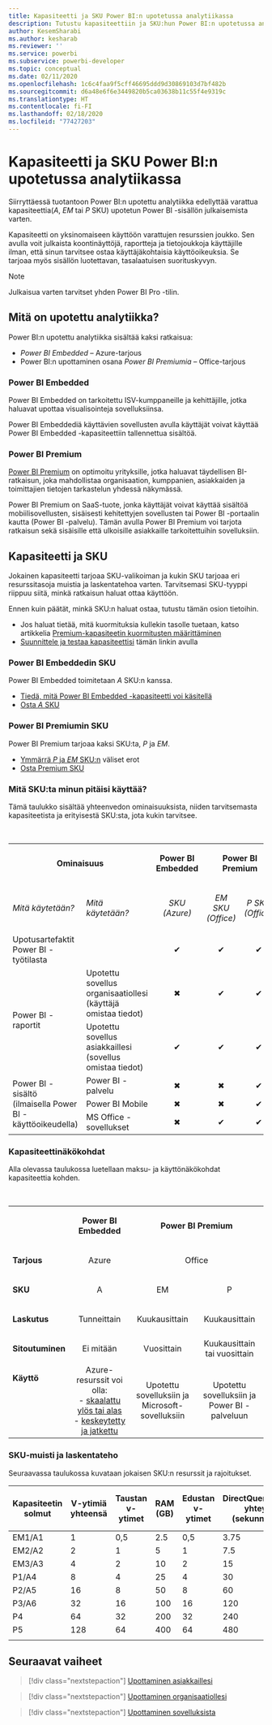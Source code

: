 ```yaml
---
title: Kapasiteetti ja SKU Power BI:n upotetussa analytiikassa
description: Tutustu kapasiteettiin ja SKU:hun Power BI:n upotetussa analytiikassa.
author: KesemSharabi
ms.author: kesharab
ms.reviewer: ''
ms.service: powerbi
ms.subservice: powerbi-developer
ms.topic: conceptual
ms.date: 02/11/2020
ms.openlocfilehash: 1c6c4faa9f5cff46695ddd9d30869103d7bf482b
ms.sourcegitcommit: d6a48e6f6e3449820b5ca03638b11c55f4e9319c
ms.translationtype: HT
ms.contentlocale: fi-FI
ms.lasthandoff: 02/18/2020
ms.locfileid: "77427203"
---
```

# <a name="capacity-and-skus-in-power-bi-embedded-analytics"></a>Kapasiteetti ja SKU Power BI:n upotetussa analytiikassa

Siirryttäessä tuotantoon Power BI:n upotettu analytiikka edellyttää varattua kapasiteettia(*A*, *EM* tai *P* SKU) upotetun Power BI -sisällön julkaisemista varten.

Kapasiteetti on yksinomaiseen käyttöön varattujen resurssien joukko. Sen avulla voit julkaista koontinäyttöjä, raportteja ja tietojoukkoja käyttäjille ilman, että sinun tarvitsee ostaa käyttäjäkohtaisia käyttöoikeuksia. Se tarjoaa myös sisällön luotettavan, tasalaatuisen suorituskyvyn.

>[!NOTE]
>Julkaisua varten tarvitset yhden Power BI Pro -tilin.

## <a name="what-is-embedded-analytics"></a>Mitä on upotettu analytiikka?

Power BI:n upotettu analytiikka sisältää kaksi ratkaisua:
* *Power BI Embedded* – Azure-tarjous
* Power BI:n upottaminen osana *Power BI Premiumia* – Office-tarjous

### <a name="power-bi-embedded"></a>Power BI Embedded

Power BI Embedded on tarkoitettu ISV-kumppaneille ja kehittäjille, jotka haluavat upottaa visualisointeja sovelluksiinsa.

Power BI Embeddediä käyttävien sovellusten avulla käyttäjät voivat käyttää Power BI Embedded -kapasiteettiin tallennettua sisältöä.

### <a name="power-bi-premium"></a>Power BI Premium

[Power BI Premium](../service-premium-what-is.md) on optimoitu yrityksille, jotka haluavat täydellisen BI-ratkaisun, joka mahdollistaa organisaation, kumppanien, asiakkaiden ja toimittajien tietojen tarkastelun yhdessä näkymässä.

Power BI Premium on SaaS-tuote, jonka käyttäjät voivat käyttää sisältöä mobiilisovellusten, sisäisesti kehitettyjen sovellusten tai Power BI -portaalin kautta (Power BI -palvelu). Tämän avulla Power BI Premium voi tarjota ratkaisun sekä sisäisille että ulkoisille asiakkaille tarkoitettuihin sovelluksiin.

## <a name="capacity-and-skus"></a>Kapasiteetti ja SKU

Jokainen kapasiteetti tarjoaa SKU-valikoiman ja kukin SKU tarjoaa eri resurssitasoja muistia ja laskentatehoa varten. Tarvitsemasi SKU-tyyppi riippuu siitä, minkä ratkaisun haluat ottaa käyttöön.

Ennen kuin päätät, minkä SKU:n haluat ostaa, tutustu tämän osion tietoihin.
* Jos haluat tietää, mitä kuormituksia kullekin tasolle tuetaan, katso artikkelia [Premium-kapasiteetin kuormitusten määrittäminen](../service-admin-premium-workloads.md)
* [Suunnittele ja testaa kapasiteettisi](../service-premium-capacity-optimize.md#testing-approaches) tämän linkin avulla

### <a name="power-bi-embedded-skus"></a>Power BI Embeddedin SKU

Power BI Embedded toimitetaan *A* SKU:n kanssa.
* [Tiedä, mitä Power BI Embedded -kapasiteetti voi käsitellä](https://powerbi.microsoft.com/blog/power-bi-developer-community-june-july-update/#Capacity-Plan)
* [Osta *A* SKU](../service-admin-premium-purchase.md#purchase-a-skus-for-testing-and-other-scenarios)

### <a name="power-bi-premium-skus"></a>Power BI Premiumin SKU

Power BI Premium tarjoaa kaksi SKU:ta, *P* ja *EM*.
* [Ymmärrä *P* ja *EM* SKU:n](../service-premium-what-is.md#subscriptions-and-licensing) väliset erot
* [Osta Premium SKU](../service-admin-premium-purchase.md)

### <a name="which-sku-should-i-use"></a>Mitä SKU:ta minun pitäisi käyttää?

Tämä taulukko sisältää yhteenvedon ominaisuuksista, niiden tarvitsemasta kapasiteetista ja erityisestä SKU:sta, jota kukin tarvitsee. 

</br>
<table>
<col width="20%">
<col width="20%">
<col width="20%">
<col width="20%">
<col width="20%">
<tbody>
<tr>
<td style="text-align: center"; colspan="2"><p><b>Ominaisuus</b></p></td>
<td style="text-align: center">
<p><b>Power BI Embedded</b></p>
</td>
<td style="text-align: center"; colspan="2">
<p><b>Power BI Premium</b></p>
</td>
</tr>
<tr>
<td><p><em>Mitä käytetään?</em><p></td>
<td><p><em>Mitä käytetään?</em><p></td>
<td style="text-align: center"><p><em>SKU</br>(Azure)</em></p></td>
<td style="text-align: center"><p><em>EM SKU</br>(Office)</em></p></td>
<td style="text-align: center"><p><em>P SKU</br>(Office)</em></p></td>
</tr>
<tr>
<td>Upotusartefaktit Power BI -työtilasta</td>
<td>
</td>
<td style="text-align: center">✔</td>
<td style="text-align: center">✔</td>
<td style="text-align: center">✔</td>
</tr>
<tr>
<td rowspan="2">Power BI -raportit</td>
<td>Upotettu sovellus organisaatiollesi</br>(käyttäjä omistaa tiedot)</td>
<td style="text-align: center">✖</td>
<td style="text-align: center">✔</td>
<td style="text-align: center">✔</td>
</tr>
<tr>
<td>Upotettu sovellus asiakkaillesi</br>(sovellus omistaa tiedot)</td>
<td style="text-align: center">✔</td>
<td style="text-align: center">✔</td>
<td style="text-align: center">✔</td>
</tr>
<tr>
<td rowspan="3">Power BI -sisältö<br>(ilmaisella Power BI -käyttöoikeudella)</td>
<td>Power BI -palvelu</td>
<td style="text-align: center">✖</td>
<td style="text-align: center">✖</td>
<td style="text-align: center">✔</td>
</tr>
<tr>
<td>Power BI Mobile</td>
<td style="text-align: center">✖</td>
<td style="text-align: center">✖</td>
<td style="text-align: center">✔</td>
</tr>
<tr>
<td>MS Office -sovellukset</td>
<td style="text-align: center">✖</td>
<td style="text-align: center">✔</td>
<td style="text-align: center">✔</td>
</tr>
</tbody>
</table>

### <a name="capacity-considerations"></a>Kapasiteettinäkökohdat

Alla olevassa taulukossa luetellaan maksu- ja käyttönäkökohdat kapasiteettia kohden.

</br>
<table>
<tbody>
<tr>
<td></td>
<td style="text-align: center;"><p><strong>Power BI Embedded</strong></p></td>
<td style="text-align: center;" colspan="2"><p><strong>Power BI Premium</strong></p></td>
</tr>
<tr>
<td><p><strong>Tarjous</strong></p></td>
<td style="text-align: center;"><p>Azure</p></td>
<td style="text-align: center;" colspan="2"><p>Office</p></td>
</tr>
<tr>
<td><p><strong>SKU</strong></p></td>
<td style="text-align: center;"><p>A</p></td>
<td style="text-align: center;"><p>EM</p></td>
<td style="text-align: center;"><p>P</p></td>
</tr>
<tr>
<td><p><strong>Laskutus</strong></td>
<td style="text-align: center;">Tunneittain</td>
<td style="text-align: center;">Kuukausittain</td>
<td style="text-align: center;">Kuukausittain</td>
</tr>
<tr>
<td><p><strong>Sitoutuminen</strong></td>
<td style="text-align: center;">Ei mitään</td>
<td style="text-align: center;">Vuosittain</td>
<td style="text-align: center;">Kuukausittain tai vuosittain</td>
</tr>
<tr>
<td valign="top"><p><strong>Käyttö</strong></td>
<td style="text-align: center;">Azure-resurssit voi olla:</br>- <a href="azure-pbie-scale-capacity.md">skaalattu ylös tai alas</a></br>- <a href="azure-pbie-pause-start.md">keskeytetty ja jatkettu</a>
</td>
<td style="text-align: center;">Upotettu sovelluksiin ja</br> Microsoft-sovelluksiin</td>
<td style="text-align: center;">Upotettu sovelluksiin ja</br> Power BI -palveluun</td>
</tr>
</tbody>
</table>

### <a name="sku-memory-and-computing-power"></a>SKU-muisti ja laskentateho

Seuraavassa taulukossa kuvataan jokaisen SKU:n resurssit ja rajoitukset.

| Kapasiteetin solmut | V-ytimiä yhteensä | Taustan v-ytimet | RAM (GB) | Edustan v-ytimet | DirectQuery/live-yhteys (sekunnissa) | Mallin uudelleen latauksen parallelisointi |
| --- | --- | --- | --- | --- | --- | --- |
| EM1/A1 | 1 | 0,5 | 2.5 | 0,5 | 3.75 | 1 |
| EM2/A2 | 2 | 1 | 5 | 1 | 7.5 | 2 |
| EM3/A3 | 4 | 2 | 10 | 2 | 15 | 3 |
| P1/A4 | 8 | 4 | 25 | 4 | 30 | 6 |
| P2/A5 | 16 | 8 | 50 | 8 | 60 | 12 |
| P3/A6 | 32 | 16 | 100 | 16 | 120 | 24 |
| P4 | 64 | 32 | 200 | 32 | 240 | 48 |
| P5 | 128 | 64 | 400 | 64 | 480 | 96 |
| | | | | | | |

## <a name="next-steps"></a>Seuraavat vaiheet

> [!div class="nextstepaction"]
>[Upottaminen asiakkaillesi](embed-sample-for-customers.md)

> [!div class="nextstepaction"]
>[Upottaminen organisaatiollesi](embed-sample-for-your-organization.md)

> [!div class="nextstepaction"]
> [Upottaminen sovelluksista](embed-from-apps.md)